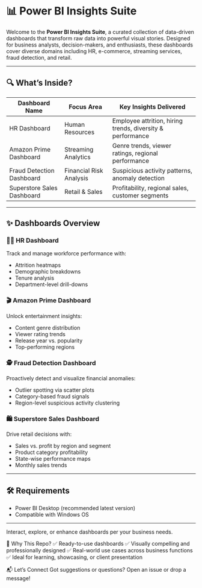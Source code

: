 # 📊 Power BI Insights Suite

Welcome to the **Power BI Insights Suite**, a curated collection of data-driven dashboards that transform raw data into powerful visual stories. Designed for business analysts, decision-makers, and enthusiasts, these dashboards cover diverse domains including HR, e-commerce, streaming services, fraud detection, and retail.

---

## 🔍 What’s Inside?

| Dashboard Name             | Focus Area              | Key Insights Delivered                                           |
|---------------------------|--------------------------|------------------------------------------------------------------|
| HR Dashboard              | Human Resources          | Employee attrition, hiring trends, diversity & performance      |
| Amazon Prime Dashboard    | Streaming Analytics      | Genre trends, viewer ratings, regional performance              |
| Fraud Detection Dashboard | Financial Risk Analysis  | Suspicious activity patterns, anomaly detection                 |
| Superstore Sales Dashboard| Retail & Sales           | Profitability, regional sales, customer segments                |


---

## ✨ Dashboards Overview

### 🧑‍💼 HR Dashboard
Track and manage workforce performance with:
- Attrition heatmaps
- Demographic breakdowns
- Tenure analysis
- Department-level drill-downs

### 🎬 Amazon Prime Dashboard
Unlock entertainment insights:
- Content genre distribution
- Viewer rating trends
- Release year vs. popularity
- Top-performing regions

### 🕵️ Fraud Detection Dashboard
Proactively detect and visualize financial anomalies:
- Outlier spotting via scatter plots
- Category-based fraud signals
- Region-level suspicious activity clustering

### 🛍 Superstore Sales Dashboard
Drive retail decisions with:
- Sales vs. profit by region and segment
- Product category profitability
- State-wise performance maps
- Monthly sales trends

---

## 🛠 Requirements

- Power BI Desktop (recommended latest version)
- Compatible with Windows OS

---

Interact, explore, or enhance dashboards per your business needs.

📌 Why This Repo?
✅ Ready-to-use dashboards
✅ Visually compelling and professionally designed
✅ Real-world use cases across business functions
✅ Ideal for learning, showcasing, or client presentation

📬 Let’s Connect
Got suggestions or questions?
Open an issue or drop a message!
